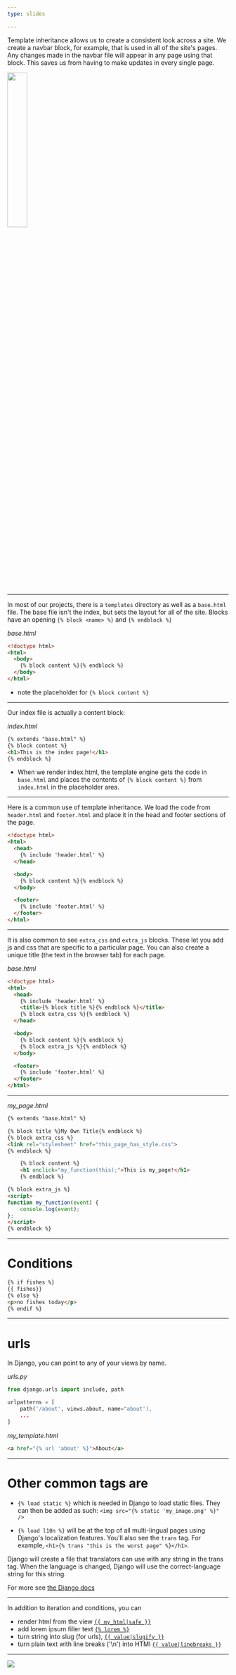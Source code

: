 ```yaml
---
type: slides

---
```


Template inheritance allows us to create a consistent look across a site.  We create a navbar block, for example, that is used in all of the site's pages.  Any changes made in the navbar file will appear in any page using that block.  This saves us from having to make updates in every single page. 

<img width="30%" src="https://i.pinimg.com/originals/96/e3/7e/96e37e7c18b31277d248aa5dda182fa8.jpg" />

---

In most of our projects, there is a `templates` directory as well as a `base.html` file. The base file isn't the index, but sets the layout for all of the site. Blocks have an opening `{% block <name> %}` and `{% endblock %}`

*base.html*
```html
<!doctype html>
<html>
  <body>
    {% block content %}{% endblock %}
  </body>
</html>
```

- note the placeholder for `{% block content %}`

---

Our index file is actually a content block:

*index.html*
```html
{% extends "base.html" %}
{% block content %}
<h1>This is the index page!</h1>
{% endblock %}
```

- When we render index.html, the template engine gets the code in `base.html` and places the contents of `{% block content %}` from `index.html` in the placeholder area. 

---

Here is a common use of template inheritance.  We load the code from `header.html` and `footer.html` and place it in the head and footer sections of the page. 

```html
<!doctype html>
<html>
  <head>
    {% include 'header.html' %}
  </head>

  <body>
    {% block content %}{% endblock %}
  </body>

  <footer>
    {% include 'footer.html' %}
  </footer>
</html>
```

---

It is also common to see `extra_css` and `extra_js` blocks. These let you add js and css that are specific to a particular page.  You can also create a unique title (the text in the browser tab) for each page.  

*base.html*
```html
<!doctype html>
<html>
  <head>
    {% include 'header.html' %}
    <title>{% block title %}{% endblock %}</title>
    {% block extra_css %}{% endblock %}
  </head>

  <body>
    {% block content %}{% endblock %}
    {% block extra_js %}{% endblock %}
  </body>

  <footer>
    {% include 'footer.html' %}
  </footer>
</html>
```

---

*my_page.html*

```html
{% extends "base.html" %}

{% block title %}My Own Title{% endblock %}
{% block extra_css %}
<link rel="stylesheet" href="this_page_has_style.css">
{% endblock %}

    {% block content %}
    <h1 onclick="my_function(this);">This is my_page!</h1>
    {% endblock %}

{% block extra_js %}
<script>
function my_function(event) {
    console.log(event);
}; 
</script>
{% endblock %}
```

---

# Conditions 
```html
{% if fishes %}
{{ fishes}}
{% else %}
<p>no fishes today</p>
{% endif %}
```

---

# urls 

In Django, you can point to any of your views by name.

*urls.py*
```python
from django.urls import include, path

urlpatterns = [
    path('/about', views.about, name="about'),
    ...
] 
```

*my_template.html*
```html
<a href="{% url 'about' %}">About</a>
```  


--- 


# Other common tags are 

- `{% load static %}` which is needed in Django to load static files.  They can then be added as such:
`<img src="{% static 'my_image.png' %}" />`  

- `{% load l10n %}` will be at the top of all multi-lingual pages using Django's localization features.  You'll also see the `trans` tag. For example,
`<h1>{% trans "this is the worst page" %}</h1>`.  

Django will create a file that translators can use with any string in the trans tag.  When the language is changed, Django will use the correct-language string for this string.  

For more see [the Django docs](https://docs.djangoproject.com/en/3.0/topics/i18n/)


---


In addition to iteration and conditions, you can 

- render html from the view [`{{ my_html|safe }}`](https://docs.djangoproject.com/en/3.0/ref/templates/builtins/#safe)
- add lorem ipsum filler text [`{% lorem %}`](https://docs.djangoproject.com/en/3.0/ref/templates/builtins/#lorem)
- turn string into slug (for urls), [`{{ value|slugify }}`](https://docs.djangoproject.com/en/3.0/ref/templates/builtins/#slugify)
- turn plain text with line breaks ('\n') into HTMl [`{{ value|linebreaks }}`](https://docs.djangoproject.com/en/3.0/ref/templates/builtins/#linebreaks) 

---

<img src="awe_face.jpeg" />